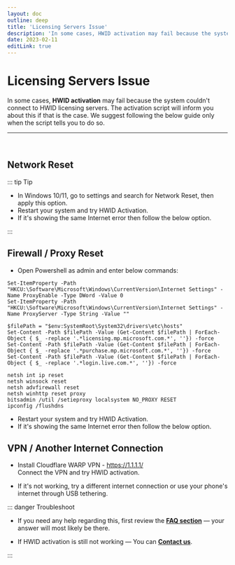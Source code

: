 ```yaml
---
layout: doc
outline: deep
title: 'Licensing Servers Issue'
description: 'In some cases, HWID activation may fail because the system couldnt connect to HWID licensing servers'
date: 2023-02-11
editLink: true
---
```


# Licensing Servers Issue

In some cases, **HWID activation** may fail because the system couldn't connect to HWID licensing servers. The activation script will inform you about this if that is the case.
We suggest following the below guide only when the script tells you to do so.

<hr/><br/> 

## Network Reset

::: tip Tip

- In Windows 10/11, go to settings and search for Network Reset, then apply this option.
- Restart your system and try HWID Activation.
- If it's showing the same Internet error then follow the below option.

:::

## Firewall / Proxy Reset

- Open Powershell as admin and enter below commands:

```shell
Set-ItemProperty -Path "HKCU:\Software\Microsoft\Windows\CurrentVersion\Internet Settings" -Name ProxyEnable -Type DWord -Value 0
Set-ItemProperty -Path "HKCU:\Software\Microsoft\Windows\CurrentVersion\Internet Settings" -Name ProxyServer -Type String -Value ""

$filePath = "$env:SystemRoot\System32\drivers\etc\hosts"
Set-Content -Path $filePath -Value (Get-Content $filePath | ForEach-Object { $_ -replace '.*licensing.mp.microsoft.com.*', ''}) -force
Set-Content -Path $filePath -Value (Get-Content $filePath | ForEach-Object { $_ -replace '.*purchase.mp.microsoft.com.*', ''}) -force
Set-Content -Path $filePath -Value (Get-Content $filePath | ForEach-Object { $_ -replace '.*login.live.com.*', ''}) -force

netsh int ip reset
netsh winsock reset
netsh advfirewall reset
netsh winhttp reset proxy
bitsadmin /util /setieproxy localsystem NO_PROXY RESET
ipconfig /flushdns
```

- Restart your system and try HWID Activation.
- If it's showing the same Internet error then follow the below option.

## VPN / Another Internet Connection

- Install Cloudflare WARP VPN - https://1.1.1.1/  
  Connect the VPN and try HWID activation.

- If it's not working, try a different internet connection or use your phone's internet through USB tethering.


::: danger Troubleshoot

- If you need any help regarding this, first review the [**FAQ section**](./faq) — your answer will most likely be there.  

- If HWID activation is still not working — You can [**Contact us**](./troubleshoot).

:::
